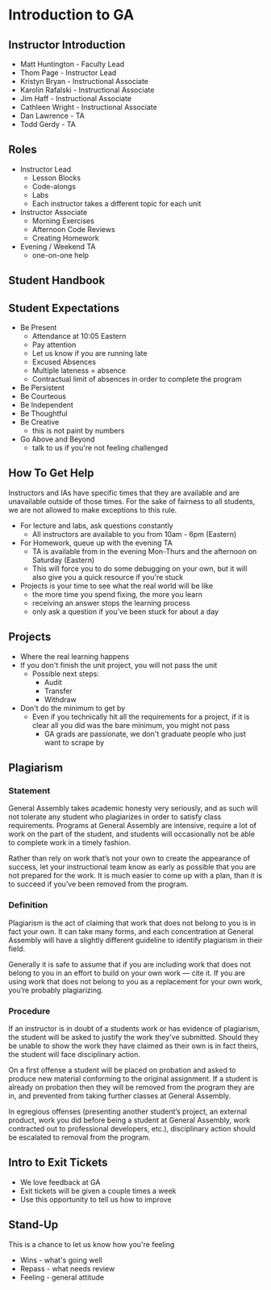 # Introduction to GA

## Instructor Introduction

- Matt Huntington - Faculty Lead
- Thom Page - Instructor Lead
- Kristyn Bryan - Instructional Associate
- Karolin Rafalski - Instructional Associate
- Jim Haff - Instructional Associate
- Cathleen Wright - Instructional Associate
- Dan Lawrence - TA
- Todd Gerdy - TA

## Roles

- Instructor Lead
  - Lesson Blocks
  - Code-alongs
  - Labs
  - Each instructor takes a different topic for each unit
- Instructor Associate
  - Morning Exercises
  - Afternoon Code Reviews
  - Creating Homework
- Evening / Weekend TA
  - one-on-one help

## Student Handbook

## Student Expectations

- Be Present
  - Attendance at 10:05 Eastern
  - Pay attention
  - Let us know if you are running late
  - Excused Absences
  - Multiple lateness = absence
  - Contractual limit of absences in order to complete the program
- Be Persistent
- Be Courteous
- Be Independent
- Be Thoughtful
- Be Creative
  - this is not paint by numbers
- Go Above and Beyond
  - talk to us if you're not feeling challenged

## How To Get Help

Instructors and IAs have specific times that they are available and are unavailable outside of those times.  For the sake of fairness to all students, we are not allowed to make exceptions to this rule.

- For lecture and labs, ask questions constantly
	- All instructors are available to you from 10am - 6pm (Eastern)
- For Homework, queue up with the evening TA
	- TA is available from in the evening Mon-Thurs and the afternoon on Saturday (Eastern)
	- This will force you to do some debugging on your own, but it will also give you a quick resource if you're stuck
- Projects is your time to see what the real world will be like
	- the more time you spend fixing, the more you learn
	- receiving an answer stops the learning process
	- only ask a question if you've been stuck for about a day

## Projects

- Where the real learning happens
- If you don't finish the unit project, you will not pass the unit
    - Possible next steps:
        - Audit
        - Transfer
        - Withdraw
- Don't do the minimum to get by
    - Even if you technically hit all the requirements for a project, if it is clear all you did was the bare minimum, you might not pass
        - GA grads are passionate, we don't graduate people who just want to scrape by

## Plagiarism

### Statement

General Assembly takes academic honesty very seriously, and as such will not tolerate any student who plagiarizes in order to satisfy class requirements.  Programs at General Assembly are intensive, require a lot of work on the part of the student, and students will occasionally not be able to complete work in a timely fashion.  

Rather than rely on work that’s not your own to create the appearance of success, let your instructional team know as early as possible that you are not prepared for the work.  It is much easier to come up with a plan, than it is to succeed if you’ve been removed from the program.

### Definition

Plagiarism is the act of claiming that work that does not belong to you is in fact your own.  It can take many forms, and each concentration at General Assembly will have a slightly different guideline to identify plagiarism in their field.  

Generally it is safe to assume that if you are including work that does not belong to you in an effort to build on your own work — cite it.  If you are using work that does not belong to you as a replacement for your own work, you’re probably plagiarizing.

### Procedure

If an instructor is in doubt of a students work or has evidence of plagiarism, the student will be asked to justify the work they've submitted.  Should they be unable to show the work they have claimed as their own is in fact theirs, the student will face disciplinary action.  

On a first offense a student will be placed on probation and asked to produce new material conforming to the original assignment.  If a student is already on probation then they will be removed from the program they are in, and prevented from taking further classes at General Assembly.

In egregious offenses (presenting another student’s project, an external product, work you did before being a student at General Assembly, work contracted out to professional developers, etc.), disciplinary action should be escalated to removal from the program.

## Intro to Exit Tickets

- We love feedback at GA
- Exit tickets will be given a couple times a week
- Use this opportunity to tell us how to improve

## Stand-Up

This is a chance to let us know how you're feeling

- Wins - what's going well
- Repass - what needs review
- Feeling - general attitude
